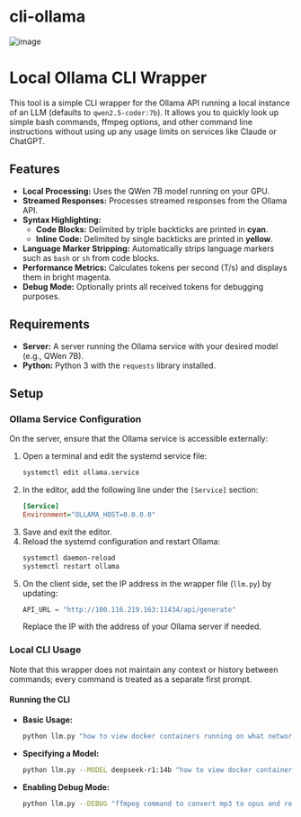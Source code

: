 # cli-ollama

![image](https://github.com/user-attachments/assets/913d8d9c-1833-4baa-ad5b-0ee0b37b5e46)

# Local Ollama CLI Wrapper
This tool is a simple CLI wrapper for the Ollama API running a local instance of an LLM (defaults to `qwen2.5-coder:7b`). It allows you to quickly look up simple bash commands, ffmpeg options, and other command line instructions without using up any usage limits on services like Claude or ChatGPT.

## Features

- **Local Processing:** Uses the QWen 7B model running on your GPU.
- **Streamed Responses:** Processes streamed responses from the Ollama API.
- **Syntax Highlighting:**
  - **Code Blocks:** Delimited by triple backticks are printed in **cyan**.
  - **Inline Code:** Delimited by single backticks are printed in **yellow**.
- **Language Marker Stripping:** Automatically strips language markers such as `bash` or `sh` from code blocks.
- **Performance Metrics:** Calculates tokens per second (T/s) and displays them in bright magenta.
- **Debug Mode:** Optionally prints all received tokens for debugging purposes.

## Requirements

- **Server:** A server running the Ollama service with your desired model (e.g., QWen 7B).
- **Python:** Python 3 with the `requests` library installed.

## Setup

### Ollama Service Configuration

On the server, ensure that the Ollama service is accessible externally:

1. Open a terminal and edit the systemd service file:
    ```bash
    systemctl edit ollama.service
    ```
2. In the editor, add the following line under the `[Service]` section:
    ```ini
    [Service]
    Environment="OLLAMA_HOST=0.0.0.0"
    ```
3. Save and exit the editor.
4. Reload the systemd configuration and restart Ollama:
    ```bash
    systemctl daemon-reload
    systemctl restart ollama
    ```
5. On the client side, set the IP address in the wrapper file (`llm.py`) by updating:
    ```python
    API_URL = "http://100.116.219.163:11434/api/generate"
    ```
   Replace the IP with the address of your Ollama server if needed.

### Local CLI Usage

Note that this wrapper does not maintain any context or history between commands; every command is treated as a separate first prompt.

#### Running the CLI

- **Basic Usage:**
    ```bash
    python llm.py "how to view docker containers running on what network"
    ```
- **Specifying a Model:**
    ```bash
    python llm.py --MODEL deepseek-r1:14b "how to view docker containers running on what network"
    ```
- **Enabling Debug Mode:**
    ```bash
    python llm.py --DEBUG "ffmpeg command to convert mp3 to opus and reverse audio"
    ```
